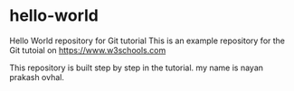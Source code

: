 # hello-world
Hello World repository for Git tutorial
This is an example repository for the Git tutoial on https://www.w3schools.com

This repository is built step by step in the tutorial.
my name is nayan prakash ovhal.
